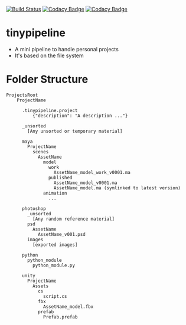 [![Build Status](https://travis-ci.org/PaulSchweizer/tinypipeline.svg?branch=master)](https://travis-ci.org/PaulSchweizer/tinypipeline) [![Codacy Badge](https://api.codacy.com/project/badge/Coverage/5bbfa5b176074ab893da214205b9f59c)](https://www.codacy.com/app/paulschweizer/tinypipeline?utm_source=github.com&utm_medium=referral&utm_content=PaulSchweizer/tinypipeline&utm_campaign=Badge_Coverage) [![Codacy Badge](https://api.codacy.com/project/badge/Grade/5bbfa5b176074ab893da214205b9f59c)](https://www.codacy.com/app/paulschweizer/tinypipeline?utm_source=github.com&amp;utm_medium=referral&amp;utm_content=PaulSchweizer/tinypipeline&amp;utm_campaign=Badge_Grade)

# tinypipeline
- A mini pipeline to handle personal projects
- It's based on the file system

# Folder Structure
    ProjectsRoot
        ProjectName

          .tinypipeline.project
              {"description": "A description ..."}

          _unsorted
            [Any unsorted or temporary material]

          maya
            ProjectName
              scenes
                AssetName
                  model
                    work
                      AssetName_model_work_v0001.ma
                    published
                      AssetName_model_v0001.ma
                      AssetName_model.ma (symlinked to latest version)
                  animation
                    ...

          photoshop
            _unsorted
              [Any random reference material]
            psd
              AssetName
                AssetName_v001.psd
            images
              [exported images]

          python
            python_module
              python_module.py

          unity
            ProjectName
              Assets
                cs
                  script.cs
                fbx
                  AssetName_model.fbx
                prefab
                  Prefab.prefab
